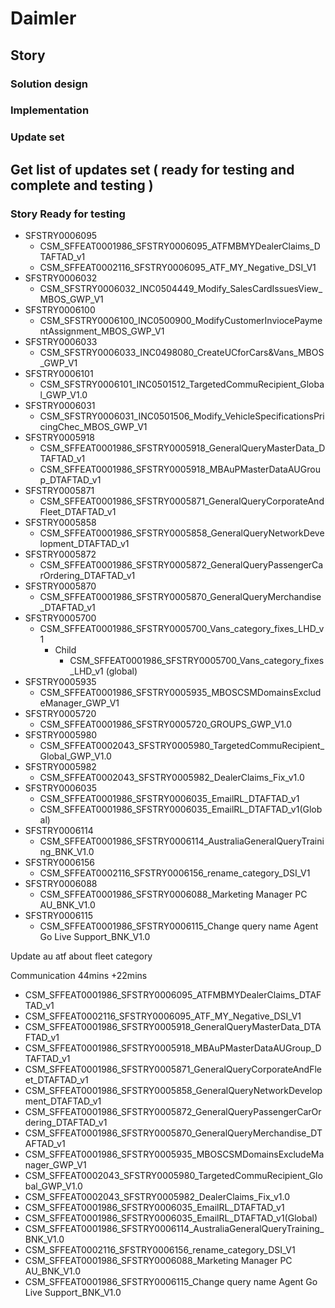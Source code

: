 # Daimler

## Story

### Solution design

### Implementation

### Update set


## Get list of updates set ( ready for testing and complete and testing )

### Story Ready for testing
- SFSTRY0006095
	- CSM_SFFEAT0001986_SFSTRY0006095_ATFMBMYDealerClaims_DTAFTAD_v1
	- CSM_SFFEAT0002116_SFSTRY0006095_ATF_MY_Negative_DSI_V1
- SFSTRY0006032
	- CSM_SFSTRY0006032_INC0504449_Modify_SalesCardIssuesView_MBOS_GWP_V1
- SFSTRY0006100
	- CSM_SFSTRY0006100_INC0500900_ModifyCustomerInviocePaymentAssignment_MBOS_GWP_V1
- SFSTRY0006033
	- CSM_SFSTRY0006033_INC0498080_CreateUCforCars&Vans_MBOS_GWP_V1
- SFSTRY0006101
	- CSM_SFSTRY0006101_INC0501512_TargetedCommuRecipient_Global_GWP_V1.0
- SFSTRY0006031
	- CSM_SFSTRY0006031_INC0501506_Modify_VehicleSpecificationsPricingChec_MBOS_GWP_V1
- SFSTRY0005918
	- CSM_SFFEAT0001986_SFSTRY0005918_GeneralQueryMasterData_DTAFTAD_v1
	- CSM_SFFEAT0001986_SFSTRY0005918_MBAuPMasterDataAUGroup_DTAFTAD_v1
- SFSTRY0005871
	- CSM_SFFEAT0001986_SFSTRY0005871_GeneralQueryCorporateAndFleet_DTAFTAD_v1
- SFSTRY0005858
	- CSM_SFFEAT0001986_SFSTRY0005858_GeneralQueryNetworkDevelopment_DTAFTAD_v1
- SFSTRY0005872
	- CSM_SFFEAT0001986_SFSTRY0005872_GeneralQueryPassengerCarOrdering_DTAFTAD_v1
- SFSTRY0005870
	- CSM_SFFEAT0001986_SFSTRY0005870_GeneralQueryMerchandise_DTAFTAD_v1
- SFSTRY0005700
	- CSM_SFFEAT0001986_SFSTRY0005700_Vans_category_fixes_LHD_v1
		- Child
			- CSM_SFFEAT0001986_SFSTRY0005700_Vans_category_fixes_LHD_v1 (global)
- SFSTRY0005935
	- CSM_SFFEAT0001986_SFSTRY0005935_MBOSCSMDomainsExcludeManager_GWP_V1      
- SFSTRY0005720
	- CSM_SFFEAT0001986_SFSTRY0005720_GROUPS_GWP_V1.0
- SFSTRY0005980
	- CSM_SFFEAT0002043_SFSTRY0005980_TargetedCommuRecipient_Global_GWP_V1.0    
- SFSTRY0005982
	- CSM_SFFEAT0002043_SFSTRY0005982_DealerClaims_Fix_v1.0   
- SFSTRY0006035
	- CSM_SFFEAT0001986_SFSTRY0006035_EmailRL_DTAFTAD_v1
	- CSM_SFFEAT0001986_SFSTRY0006035_EmailRL_DTAFTAD_v1(Global)
- SFSTRY0006114
	- CSM_SFFEAT0001986_SFSTRY0006114_AustraliaGeneralQueryTraining_BNK_V1.0  
- SFSTRY0006156
	- CSM_SFFEAT0002116_SFSTRY0006156_rename_category_DSI_V1
- SFSTRY0006088
	- CSM_SFFEAT0001986_SFSTRY0006088_Marketing Manager PC AU_BNK_V1.0  
- SFSTRY0006115
	- CSM_SFFEAT0001986_SFSTRY0006115_Change query name Agent Go Live Support_BNK_V1.0   

Update au atf about fleet category


Communication 44mins +22mins



- CSM_SFFEAT0001986_SFSTRY0006095_ATFMBMYDealerClaims_DTAFTAD_v1
- CSM_SFFEAT0002116_SFSTRY0006095_ATF_MY_Negative_DSI_V1
- CSM_SFFEAT0001986_SFSTRY0005918_GeneralQueryMasterData_DTAFTAD_v1
- CSM_SFFEAT0001986_SFSTRY0005918_MBAuPMasterDataAUGroup_DTAFTAD_v1
- CSM_SFFEAT0001986_SFSTRY0005871_GeneralQueryCorporateAndFleet_DTAFTAD_v1
- CSM_SFFEAT0001986_SFSTRY0005858_GeneralQueryNetworkDevelopment_DTAFTAD_v1
- CSM_SFFEAT0001986_SFSTRY0005872_GeneralQueryPassengerCarOrdering_DTAFTAD_v1
- CSM_SFFEAT0001986_SFSTRY0005870_GeneralQueryMerchandise_DTAFTAD_v1
- CSM_SFFEAT0001986_SFSTRY0005935_MBOSCSMDomainsExcludeManager_GWP_V1  
- CSM_SFFEAT0002043_SFSTRY0005980_TargetedCommuRecipient_Global_GWP_V1.0
- CSM_SFFEAT0002043_SFSTRY0005982_DealerClaims_Fix_v1.0
- CSM_SFFEAT0001986_SFSTRY0006035_EmailRL_DTAFTAD_v1
- CSM_SFFEAT0001986_SFSTRY0006035_EmailRL_DTAFTAD_v1(Global)
- CSM_SFFEAT0001986_SFSTRY0006114_AustraliaGeneralQueryTraining_BNK_V1.0 
- CSM_SFFEAT0002116_SFSTRY0006156_rename_category_DSI_V1
- CSM_SFFEAT0001986_SFSTRY0006088_Marketing Manager PC AU_BNK_V1.0 
- CSM_SFFEAT0001986_SFSTRY0006115_Change query name Agent Go Live Support_BNK_V1.0



